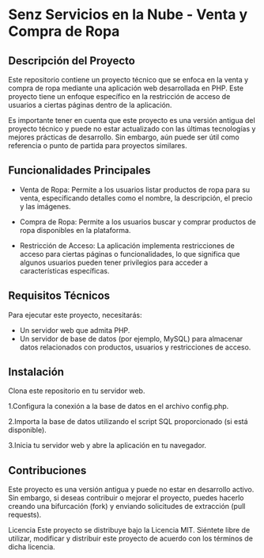 # Senz Servicios en la Nube - Venta y Compra de Ropa

## Descripción del Proyecto

Este repositorio contiene un proyecto técnico que se enfoca en la venta y compra de ropa mediante una aplicación web desarrollada en PHP. Este proyecto tiene un enfoque específico en la restricción de acceso de usuarios a ciertas páginas dentro de la aplicación.

Es importante tener en cuenta que este proyecto es una versión antigua del proyecto técnico y puede no estar actualizado con las últimas tecnologías y mejores prácticas de desarrollo. Sin embargo, aún puede ser útil como referencia o punto de partida para proyectos similares.

## Funcionalidades Principales

- Venta de Ropa: Permite a los usuarios listar productos de ropa para su venta, especificando detalles como el nombre, la descripción, el precio y las imágenes.

- Compra de Ropa: Permite a los usuarios buscar y comprar productos de ropa disponibles en la plataforma.

- Restricción de Acceso: La aplicación implementa restricciones de acceso para ciertas páginas o funcionalidades, lo que significa que algunos usuarios pueden tener privilegios para acceder a características específicas.

## Requisitos Técnicos

Para ejecutar este proyecto, necesitarás:

- Un servidor web que admita PHP.
- Un servidor de base de datos (por ejemplo, MySQL) para almacenar datos relacionados con productos, usuarios y restricciones de acceso.

## Instalación

Clona este repositorio en tu servidor web.


1.Configura la conexión a la base de datos en el archivo config.php.

2.Importa la base de datos utilizando el script SQL proporcionado (si está disponible).

3.Inicia tu servidor web y abre la aplicación en tu navegador.

## Contribuciones
Este proyecto es una versión antigua y puede no estar en desarrollo activo. Sin embargo, si deseas contribuir o mejorar el proyecto, puedes hacerlo creando una bifurcación (fork) y enviando solicitudes de extracción (pull requests).

Licencia
Este proyecto se distribuye bajo la Licencia MIT. Siéntete libre de utilizar, modificar y distribuir este proyecto de acuerdo con los términos de dicha licencia.



